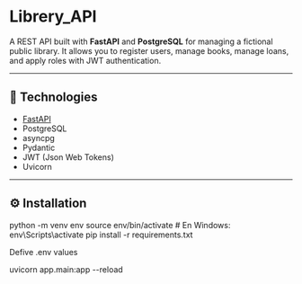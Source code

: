 # Librery_API

A REST API built with **FastAPI** and **PostgreSQL** for managing a fictional public library. It allows you to register users, manage books, manage loans, and apply roles with JWT authentication.

---

## 🚀 Technologies

- [FastAPI](https://fastapi.tiangolo.com/)
- PostgreSQL
- asyncpg
- Pydantic
- JWT (Json Web Tokens)
- Uvicorn

---

## ⚙️ Installation

python -m venv env
source env/bin/activate  # En Windows: env\Scripts\activate
pip install -r requirements.txt

Defive .env values

uvicorn app.main:app --reload
